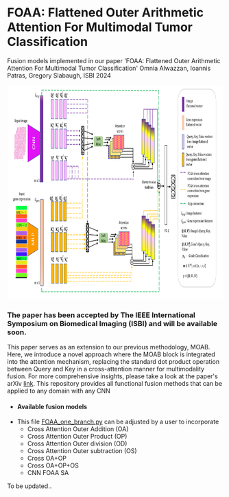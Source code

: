 # FOAA: Flattened Outer Arithmetic Attention For Multimodal Tumor Classification

Fusion models implemented in our paper 'FOAA: Flattened Outer Arithmetic Attention For Multimodal Tumor Classification' Omnia Alwazzan, Ioannis Patras, Gregory Slabaugh, ISBI 2024


<p align="center">
  <img width="1000" height="500" src="https://github.com/omniaalwazzan/FOAA/blob/main/ISBI_pipline.png">
</p>

### The paper has been accepted by The IEEE International Symposium on Biomedical Imaging (ISBI) and will be available soon.

This paper serves as an extension to our previous methodology, MOAB. Here, we introduce a novel approach where the MOAB block is integrated into the attention mechanism, replacing the standard dot product operation between Query and Key in a cross-attention manner for multimodality fusion. For more comprehensive insights, please take a look at the paper's arXiv [link](https://arxiv.org/abs/2403.06339).
This repository provides all functional fusion methods that can be applied to any domain with any CNN 

 * #### Available fusion models
 * This file [FOAA_one_branch.py](https://github.com/omniaalwazzan/FOAA/blob/main/FOAA_one_branch.py) can be adjusted by a user to incorporate
      * Cross Attention Outer Addition (OA)
      * Cross Attention Outer Product (OP)
      * Cross Attention Outer division (OD)
      * Cross Attention Outer subtraction (OS)
    * Cross OA+OP
    * Cross OA+OP+OS
    * CNN FOAA SA

To be updated..

